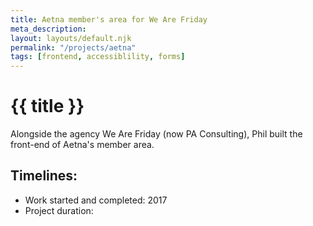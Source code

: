 ```yaml
---
title: Aetna member's area for We Are Friday
meta_description:
layout: layouts/default.njk
permalink: "/projects/aetna"
tags: [frontend, accessiblility, forms]
---
```


# {{ title }}

Alongside the agency We Are Friday (now PA Consulting), Phil built the front-end of Aetna's member area.

## Timelines:

- Work started and completed: 2017
- Project duration:
